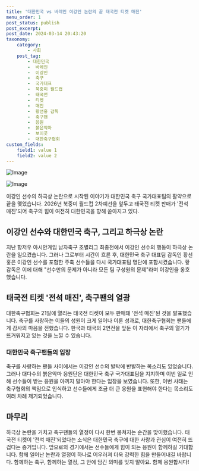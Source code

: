 ```yaml
---
title: '대한민국 vs 바레인 이강인 논란의 끝 태국전 티켓 매진'
menu_order: 1
post_status: publish
post_excerpt: 
post_date: 2024-03-14 20:43:20
taxonomy:
    category:
        - 사회
    post_tag:
        - 대한민국
        -  바레인
        -  이강인
        -  축구
        -  국가대표
        -  북중미 월드컵
        -  태국전
        -  티켓
        -  매진
        -  황선홍 감독
        -  축구팬
        -  응원
        -  붉은악마
        -  보이콧
        -  대한축구협회
custom_fields:
    field1: value 1
    field2: value 2
---
```


![Image](https://imgnews.pstatic.net/image/009/2024/03/14/0005271978_001_20240314072701018.jpg?type=w647)

![Image](https://imgnews.pstatic.net/image/009/2024/03/14/0005271978_002_20240314072701046.png?type=w647)

이강인 선수의 하극상 논란으로 시작된 이야기가 대한민국 축구 국가대표팀의 활약으로 끝을 맺었습니다. 2026년 북중미 월드컵 2차예선을 앞두고 태국전 티켓 판매가 '전석 매진'되어 축구의 힘이 여전히 대한민국을 향해 쏟아지고 있다.
## 이강인 선수와 대한민국 축구, 그리고 하극상 논란
지난 항저우 아시안게임 남자축구 조별리그 최종전에서 이강인 선수의 행동이 하극상 논란을 일으켰습니다. 그러나 그로부터 시간이 흐른 후, 대한민국 축구 대표팀 감독인 황선홍은 이강인 선수를 포함한 주축 선수들을 다시 국가대표팀 명단에 포함시켰습니다. 황 감독은 이에 대해 "선수만의 문제가 아니라 모든 팀 구성원의 문제"라며 이강인을 옹호했습니다.
## 태국전 티켓 '전석 매진', 축구팬의 열광
대한축구협회는 21일에 열리는 태국전 티켓이 모두 판매돼 '전석 매진'된 것을 발표했습니다. 축구를 사랑하는 이들의 성원이 크게 일어나 이룬 성과로, 대한축구협회는 팬들에게 감사의 마음을 전했습니다. 한국과 태국의 2연전을 앞둔 이 자리에서 축구의 열기가 뜨거워지고 있는 것을 느낄 수 있습니다.
### 대한민국 축구팬들의 입장
축구를 사랑하는 팬들 사이에서는 이강인 선수의 발탁에 반발하는 목소리도 있었습니다. 그러나 대다수의 붉은악마 응원단은 대한민국 축구 국가대표팀을 지지하며 이번 일로 인해 선수들이 받는 응원을 아끼지 말아야 한다는 입장을 보였습니다. 또한, 이번 사태는 축구협회의 책임으로 인식하고 선수들에게 조금 더 큰 응원을 표현해야 한다는 목소리도 여러 차례 제기되었습니다.
## 마무리
하극상 논란을 거치고 축구팬들의 열정이 다시 한번 뭉쳐지는 순간을 맞이했습니다. 태국전 티켓이 '전석 매진'되었다는 소식은 대한민국 축구에 대한 사랑과 관심이 여전히 뜨겁다는 증거입니다. 앞으로의 경기에서는 선수들에게 힘이 되는 응원이 함께하길 기대합니다. 함께 일어난 논란과 열정이 하나로 어우러져 더욱 강력한 힘을 만들어내길 바랍니다. 함께하는 축구, 함께하는 열정, 그 안에 담긴 의미를 잊지 말아요. 함께 응원합시다!
